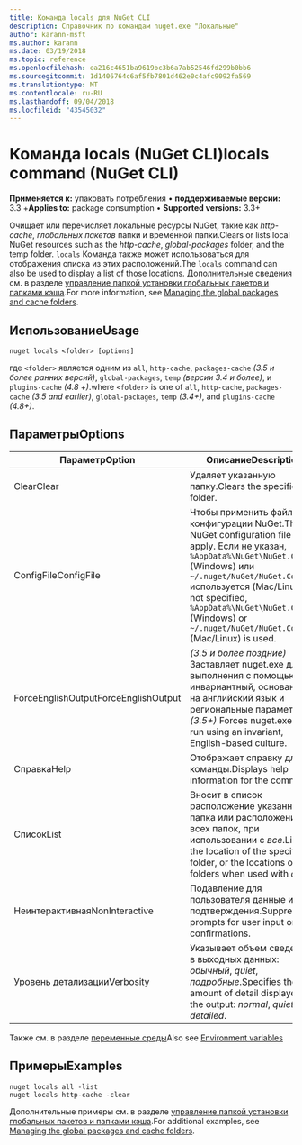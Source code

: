 ```yaml
---
title: Команда locals для NuGet CLI
description: Справочник по командам nuget.exe "Локальные"
author: karann-msft
ms.author: karann
ms.date: 03/19/2018
ms.topic: reference
ms.openlocfilehash: ea216c4651ba9619bc3b6a7ab52546fd299b0bb6
ms.sourcegitcommit: 1d1406764c6af5fb7801d462e0c4afc9092fa569
ms.translationtype: MT
ms.contentlocale: ru-RU
ms.lasthandoff: 09/04/2018
ms.locfileid: "43545032"
---
```

# <a name="locals-command-nuget-cli"></a><span data-ttu-id="47307-103">Команда locals (NuGet CLI)</span><span class="sxs-lookup"><span data-stu-id="47307-103">locals command (NuGet CLI)</span></span>

<span data-ttu-id="47307-104">**Применяется к:** упаковать потребления &bullet; **поддерживаемые версии:** 3.3 +</span><span class="sxs-lookup"><span data-stu-id="47307-104">**Applies to:** package consumption &bullet; **Supported versions:** 3.3+</span></span>

<span data-ttu-id="47307-105">Очищает или перечисляет локальные ресурсы NuGet, такие как *http-cache*, *глобальных пакетов* папки и временной папки.</span><span class="sxs-lookup"><span data-stu-id="47307-105">Clears or lists local NuGet resources such as the *http-cache*, *global-packages* folder, and the temp folder.</span></span> <span data-ttu-id="47307-106">`locals` Команда также может использоваться для отображения списка из этих расположений.</span><span class="sxs-lookup"><span data-stu-id="47307-106">The `locals` command can also be used to display a list of those locations.</span></span> <span data-ttu-id="47307-107">Дополнительные сведения см. в разделе [управление папкой установки глобальных пакетов и папками кэша](../consume-packages/managing-the-global-packages-and-cache-folders.md).</span><span class="sxs-lookup"><span data-stu-id="47307-107">For more information, see [Managing the global packages and cache folders](../consume-packages/managing-the-global-packages-and-cache-folders.md).</span></span>

## <a name="usage"></a><span data-ttu-id="47307-108">Использование</span><span class="sxs-lookup"><span data-stu-id="47307-108">Usage</span></span>

```cli
nuget locals <folder> [options]
```

<span data-ttu-id="47307-109">где `<folder>` является одним из `all`, `http-cache`, `packages-cache` *(3.5 и более ранних версий)*, `global-packages`, `temp` *(версии 3.4 и более)*, и `plugins-cache` *(4.8 +)*.</span><span class="sxs-lookup"><span data-stu-id="47307-109">where `<folder>` is one of `all`, `http-cache`, `packages-cache` *(3.5 and earlier)*, `global-packages`, `temp` *(3.4+)*, and `plugins-cache` *(4.8+)*.</span></span>

## <a name="options"></a><span data-ttu-id="47307-110">Параметры</span><span class="sxs-lookup"><span data-stu-id="47307-110">Options</span></span>

| <span data-ttu-id="47307-111">Параметр</span><span class="sxs-lookup"><span data-stu-id="47307-111">Option</span></span> | <span data-ttu-id="47307-112">Описание</span><span class="sxs-lookup"><span data-stu-id="47307-112">Description</span></span> |
| --- | --- |
| <span data-ttu-id="47307-113">Clear</span><span class="sxs-lookup"><span data-stu-id="47307-113">Clear</span></span> | <span data-ttu-id="47307-114">Удаляет указанную папку.</span><span class="sxs-lookup"><span data-stu-id="47307-114">Clears the specified folder.</span></span> |
| <span data-ttu-id="47307-115">ConfigFile</span><span class="sxs-lookup"><span data-stu-id="47307-115">ConfigFile</span></span> | <span data-ttu-id="47307-116">Чтобы применить файл конфигурации NuGet.</span><span class="sxs-lookup"><span data-stu-id="47307-116">The NuGet configuration file to apply.</span></span> <span data-ttu-id="47307-117">Если не указан, `%AppData%\NuGet\NuGet.Config` (Windows) или `~/.nuget/NuGet/NuGet.Config` используется (Mac/Linux).</span><span class="sxs-lookup"><span data-stu-id="47307-117">If not specified, `%AppData%\NuGet\NuGet.Config` (Windows) or `~/.nuget/NuGet/NuGet.Config` (Mac/Linux) is used.</span></span>|
| <span data-ttu-id="47307-118">ForceEnglishOutput</span><span class="sxs-lookup"><span data-stu-id="47307-118">ForceEnglishOutput</span></span> | <span data-ttu-id="47307-119">*(3.5 и более поздние)*  Заставляет nuget.exe для выполнения с помощью инвариантный, основанное на английский язык и региональные параметры.</span><span class="sxs-lookup"><span data-stu-id="47307-119">*(3.5+)* Forces nuget.exe to run using an invariant, English-based culture.</span></span> |
| <span data-ttu-id="47307-120">Справка</span><span class="sxs-lookup"><span data-stu-id="47307-120">Help</span></span> | <span data-ttu-id="47307-121">Отображает справку для команды.</span><span class="sxs-lookup"><span data-stu-id="47307-121">Displays help information for the command.</span></span> |
| <span data-ttu-id="47307-122">Список</span><span class="sxs-lookup"><span data-stu-id="47307-122">List</span></span> | <span data-ttu-id="47307-123">Вносит в список расположение указанная папка или расположение всех папок, при использовании с *все*.</span><span class="sxs-lookup"><span data-stu-id="47307-123">Lists the location of the specified folder, or the locations of all folders when used with *all*.</span></span> |
| <span data-ttu-id="47307-124">Неинтерактивная</span><span class="sxs-lookup"><span data-stu-id="47307-124">NonInteractive</span></span> | <span data-ttu-id="47307-125">Подавление для пользователя данные или подтверждения.</span><span class="sxs-lookup"><span data-stu-id="47307-125">Suppresses prompts for user input or confirmations.</span></span> |
| <span data-ttu-id="47307-126">Уровень детализации</span><span class="sxs-lookup"><span data-stu-id="47307-126">Verbosity</span></span> | <span data-ttu-id="47307-127">Указывает объем сведений, в выходных данных: *обычный*, *quiet*, *подробные*.</span><span class="sxs-lookup"><span data-stu-id="47307-127">Specifies the amount of detail displayed in the output: *normal*, *quiet*, *detailed*.</span></span> |

<span data-ttu-id="47307-128">Также см. в разделе [переменные среды](cli-ref-environment-variables.md)</span><span class="sxs-lookup"><span data-stu-id="47307-128">Also see [Environment variables](cli-ref-environment-variables.md)</span></span>

## <a name="examples"></a><span data-ttu-id="47307-129">Примеры</span><span class="sxs-lookup"><span data-stu-id="47307-129">Examples</span></span>

```cli
nuget locals all -list
nuget locals http-cache -clear
```

<span data-ttu-id="47307-130">Дополнительные примеры см. в разделе [управление папкой установки глобальных пакетов и папками кэша](../consume-packages/managing-the-global-packages-and-cache-folders.md).</span><span class="sxs-lookup"><span data-stu-id="47307-130">For additional examples, see [Managing the global packages and cache folders](../consume-packages/managing-the-global-packages-and-cache-folders.md).</span></span>
